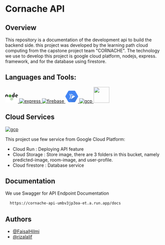 
# Cornache API

## Overview
This repository is a documentation of the development api to build the backend side. this project was developed by the learning path cloud computing from the capstone project team "CORNACHE". The technology we use to develop this project is google cloud platform, nodejs, express. framework, and for the database using firestore.  


## Languages and Tools:
<p align="left"> 
  <a href="https://nodejs.org" target="_blank" rel="noreferrer"> <img src="https://raw.githubusercontent.com/devicons/devicon/master/icons/nodejs/nodejs-original-wordmark.svg" alt="nodejs" width="40" height="40"/> </a> 
  <a href="https://expressjs.com" target="_blank" rel="noreferrer"> <img src="https://cdn.jsdelivr.net/gh/devicons/devicon@latest/icons/express/express-original.svg" alt="express" width="40" height="40"/> 
  <a href="https://firebase.google.com/" target="_blank" rel="noreferrer"> <img src="https://cdn.cdnlogo.com/logos/f/45/firestore.svg" alt="firebase" width="40" height="40"/> </a> 
  <a href="https://cloud.google.com" target="_blank" rel="noreferrer"> <img src="https://raw.githubusercontent.com/github/explore/0cc935fda057a2a7573c3c304217eb251ddb3c1e/topics/cloud-run/cloud-run.png" alt="gcp" width="40" height="40"/> </a> 
  <a href="https://cloud.google.com" target="_blank" rel="noreferrer"> <img src="https://icon.icepanel.io/Technology/svg/GitHub-Actions.svg" alt="gcp" width="40" height="40"/> </a> 
  <a href="https://cloud.google.com" target="_blank" rel="noreferrer"> <img src="https://cdn.jsdelivr.net/gh/devicons/devicon@latest/icons/docker/docker-original.svg" width="50" height="50"/> </a> 
</p>

## Cloud Services
  <a href="https://cloud.google.com" target="_blank" rel="noreferrer"> 
            <img src="https://cdn.jsdelivr.net/gh/devicons/devicon@latest/icons/googlecloud/googlecloud-original-wordmark.svg"
           alt="gcp" width="120" height="100"/> </a> 

This project use few service from Google Cloud Platform:

- Cloud Run : Deploying API feature 
- Cloud Storage : Store image, there are 3 folders in this bucket, namely predicted-image, room-image, and user-profile.
- Cloud firestore : Database service 

## Documentation

We use Swagger for API Endpoint Documentation

```bash
  https://cornache-api-umbv3jp3oa-et.a.run.app/docs
```

## Authors

- [@FaisalHilmi](https://github.com/FaishalHilmi)
- [@rizalalif](https://www.github.com/rizalalif)
